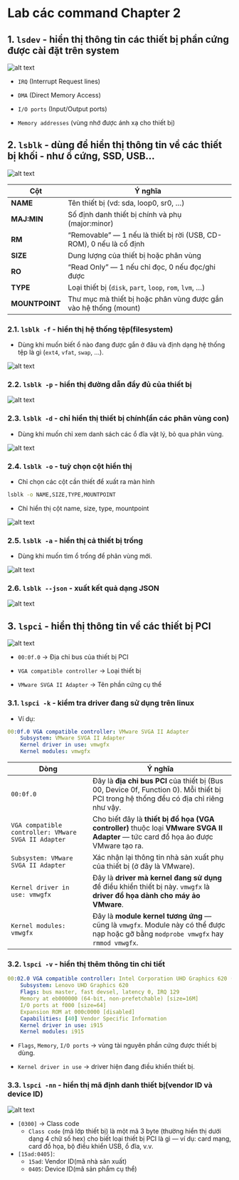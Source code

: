 # Lab các command Chapter 2
## 1. `lsdev` - hiển thị thông tin các thiết bị phần cứng được cài đặt trên system

![alt text](../images/lpic_3_01.png)

- `IRQ` (Interrupt Request lines)

- `DMA` (Direct Memory Access)

- `I/O ports` (Input/Output ports)

- `Memory addresses` (vùng nhớ được ánh xạ cho thiết bị)

## 2. `lsblk` - dùng để hiển thị thông tin về các thiết bị khối - như ổ cứng, SSD, USB...

![alt text](../images/lpic_3_02.png)

| Cột            | Ý nghĩa                                                             |
| -------------- | ------------------------------------------------------------------- |
| **NAME**       | Tên thiết bị (vd: sda, loop0, sr0, …)                               |
| **MAJ:MIN**    | Số định danh thiết bị chính và phụ (major:minor)                    |
| **RM**         | “Removable” — 1 nếu là thiết bị rời (USB, CD-ROM), 0 nếu là cố định |
| **SIZE**       | Dung lượng của thiết bị hoặc phân vùng                              |
| **RO**         | “Read Only” — 1 nếu chỉ đọc, 0 nếu đọc/ghi được                     |
| **TYPE**       | Loại thiết bị (`disk`, `part`, `loop`, `rom`, `lvm`, …)             |
| **MOUNTPOINT** | Thư mục mà thiết bị hoặc phân vùng được gắn vào hệ thống (mount)    |

### 2.1. `lsblk -f` - hiển thị hệ thống tệp(filesystem)
- Dùng khi muốn biết ổ nào đang được gắn ở đâu và định dạng hệ thống tệp là gì (`ext4`, `vfat`, `swap`, …).

![alt text](../images/lpic_3_03.png)


### 2.2. `lsblk -p` - hiển thị đường dẫn đầy đủ của thiết bị

![alt text](../images/lpic_3_04.png)

### 2.3. `lsblk -d` - chỉ hiển thị thiết bị chính(ẩn các phân vùng con)

- Dùng khi muốn chỉ xem danh sách các ổ đĩa vật lý, bỏ qua phân vùng.

![alt text](../images/lpic_3_05.png)

### 2.4. `lsblk -o` - tuỳ chọn cột hiển thị
- Chỉ chọn các cột cần thiết để xuất ra màn hình

```bash
lsblk -o NAME,SIZE,TYPE,MOUNTPOINT
```

- Chỉ hiển thị cột name, size, type, mountpoint

![alt text](../images/lpic_3_06.png)

### 2.5. `lsblk -a` - hiển thị cả thiết bị trống
- Dùng khi muốn tìm ổ trống để phân vùng mới.

![alt text](../images/lpic_3_07.png)

### 2.6. `lsblk --json` - xuất kết quả dạng JSON

![alt text](../images/lpic_3_08.png)

## 3. `lspci` - hiển thị thông tin về các thiết bị PCI

![alt text](../images/lpic_3_09.png)

- `00:0f.0` → Địa chỉ bus của thiết bị PCI

- `VGA compatible controller` → Loại thiết bị

- `VMware SVGA II Adapter` → Tên phần cứng cụ thể

### 3.1. `lspci -k` - kiểm tra driver đang sử dụng trên linux

- Ví dụ:
```yaml
00:0f.0 VGA compatible controller: VMware SVGA II Adapter
    Subsystem: VMware SVGA II Adapter
    Kernel driver in use: vmwgfx
    Kernel modules: vmwgfx
```

| Dòng                                                | Ý nghĩa                                                                                                                                |
| --------------------------------------------------- | -------------------------------------------------------------------------------------------------------------------------------------- |
| `00:0f.0`                                           | Đây là **địa chỉ bus PCI** của thiết bị (Bus 00, Device 0f, Function 0). Mỗi thiết bị PCI trong hệ thống đều có địa chỉ riêng như vậy. |
| `VGA compatible controller: VMware SVGA II Adapter` | Cho biết đây là **thiết bị đồ họa (VGA controller)** thuộc loại **VMware SVGA II Adapter** — tức card đồ họa ảo được VMware tạo ra.    |
| `Subsystem: VMware SVGA II Adapter`                 | Xác nhận lại thông tin nhà sản xuất phụ của thiết bị (ở đây là VMware).                                                                |
| `Kernel driver in use: vmwgfx`                      | Đây là **driver mà kernel đang sử dụng** để điều khiển thiết bị này. `vmwgfx` là **driver đồ họa dành cho máy ảo VMware**.             |
| `Kernel modules: vmwgfx`                            | Đây là **module kernel tương ứng** — cũng là `vmwgfx`. Module này có thể được nạp hoặc gỡ bằng `modprobe vmwgfx` hay `rmmod vmwgfx`.   |

### 3.2. `lspci -v` - hiển thị thêm thông tin chi tiết

```yaml
00:02.0 VGA compatible controller: Intel Corporation UHD Graphics 620 (rev 07)
    Subsystem: Lenovo UHD Graphics 620
    Flags: bus master, fast devsel, latency 0, IRQ 129
    Memory at eb000000 (64-bit, non-prefetchable) [size=16M]
    I/O ports at f000 [size=64]
    Expansion ROM at 000c0000 [disabled]
    Capabilities: [40] Vendor Specific Information
    Kernel driver in use: i915
    Kernel modules: i915
```
- `Flags`, `Memory`, `I/O ports` → vùng tài nguyên phần cứng được thiết bị dùng.

- `Kernel driver in use` → driver hiện đang điều khiển thiết bị.

### 3.3. `lspci -nn` - hiển thị mã định danh thiết bị(vendor ID và device ID)

![alt text](../images/lpic_3_10.png)

- `[0300]` -> Class code
  - `Class code` (mã lớp thiết bị) là một mã 3 byte (thường hiển thị dưới dạng 4 chữ số hex) cho biết loại thiết bị PCI là gì — ví dụ: card mạng, card đồ họa, bộ điều khiển USB, ổ đĩa, v.v.
- `[15ad:0405]`: 
  - `15ad`: Vendor ID(mã nhà sản xuất)
  - `0405`: Device ID(mã sản phẩm cụ thể)

